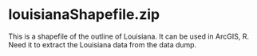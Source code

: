 # louisianaShapefile.zip

This is a shapefile of the outline of Louisiana. It can be used in ArcGIS, R. Need it to extract the Louisiana data from the data dump.

